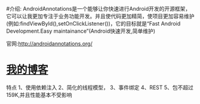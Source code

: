 #介绍:
AndroidAnnotations是一个能够让你快速进行Android开发的开源框架，它可以让我更加专注于业务功能开发。并且使代码更加精简，使项目更加容易维护(例如:findViewById(),setOnClickListener())，它的目标就是“Fast Android Development.Easy maintainance”(Android快速开发,简单维护)

官网:http://androidannotations.org/

[我的博客](http://blog.csdn.net/guodongxiaren)
=====
特点
1、使用依赖注入
2、简化的线程模型，
3、事件绑定
4、REST 
5、包不超过159K,并且性能基本不受影响
   
